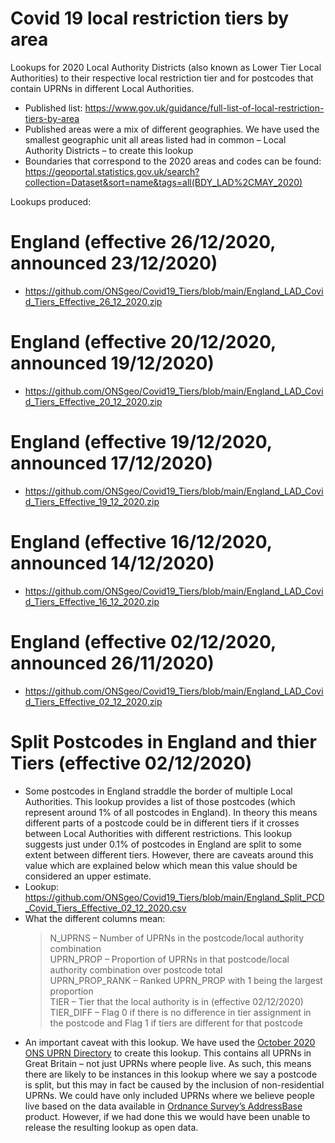 # Covid 19 local restriction tiers by area


Lookups for 2020 Local Authority Districts (also known as Lower Tier Local Authorities) to their respective local restriction tier and for postcodes that contain UPRNs in different Local Authorities.

- Published list: https://www.gov.uk/guidance/full-list-of-local-restriction-tiers-by-area
- Published areas were a mix of different geographies. We have used the smallest geographic unit all areas listed had in common – Local Authority Districts – to create this lookup
- Boundaries that correspond to the 2020 areas and codes can be found: https://geoportal.statistics.gov.uk/search?collection=Dataset&sort=name&tags=all(BDY_LAD%2CMAY_2020)

Lookups produced:
# England (effective 26/12/2020, announced 23/12/2020)
- https://github.com/ONSgeo/Covid19_Tiers/blob/main/England_LAD_Covid_Tiers_Effective_26_12_2020.zip
# England (effective 20/12/2020, announced 19/12/2020)
- https://github.com/ONSgeo/Covid19_Tiers/blob/main/England_LAD_Covid_Tiers_Effective_20_12_2020.zip
# England (effective 19/12/2020, announced 17/12/2020)
- https://github.com/ONSgeo/Covid19_Tiers/blob/main/England_LAD_Covid_Tiers_Effective_19_12_2020.zip
# England (effective 16/12/2020, announced 14/12/2020)
- https://github.com/ONSgeo/Covid19_Tiers/blob/main/England_LAD_Covid_Tiers_Effective_16_12_2020.zip
# England (effective 02/12/2020, announced 26/11/2020)
- https://github.com/ONSgeo/Covid19_Tiers/blob/main/England_LAD_Covid_Tiers_Effective_02_12_2020.zip


# Split Postcodes in England and thier Tiers (effective 02/12/2020)
-	Some postcodes in England straddle the border of multiple Local Authorities. This lookup provides a list of those postcodes (which represent around 1% of all postcodes in England). In theory this means different parts of a postcode could be in different tiers if it crosses between Local Authorities with different restrictions. This lookup suggests just under 0.1% of postcodes in England are split to some extent between different tiers. However, there are caveats around this value which are explained below which mean this value should be considered an upper estimate. 
- Lookup: https://github.com/ONSgeo/Covid19_Tiers/blob/main/England_Split_PCD_Covid_Tiers_Effective_02_12_2020.csv
- What the different columns mean:
  > N_UPRNS – Number of UPRNs in the postcode/local authority combination </br>
  > UPRN_PROP – Proportion of UPRNs in that postcode/local authority combination over postcode total </br>
  > UPRN_PROP_RANK – Ranked UPRN_PROP  with 1 being the largest proportion </br>
  > TIER – Tier that the local authority is in (effective 02/12/2020) </br>
  > TIER_DIFF – Flag 0 if there is no difference in tier assignment in the postcode and Flag 1 if tiers are different for that postcode
- An important caveat with this lookup. We have used the <a href="https://geoportal.statistics.gov.uk/datasets/ons-uprn-directory-october-2020">October 2020 ONS UPRN Directory</a> to create this lookup. This contains all UPRNs in Great Britain – not just UPRNs where people live. As such, this means there are likely to be instances in this lookup where we say a postcode is split, but this may in fact be caused by the inclusion of non-residential UPRNs. We could have only included UPRNs where we believe people live based on the data available in <a href="https://www.ordnancesurvey.co.uk/business-government/products/addressbase">Ordnance Survey’s AddressBase</a> product. However, if we had done this we would have been unable to release the resulting lookup as open data.
